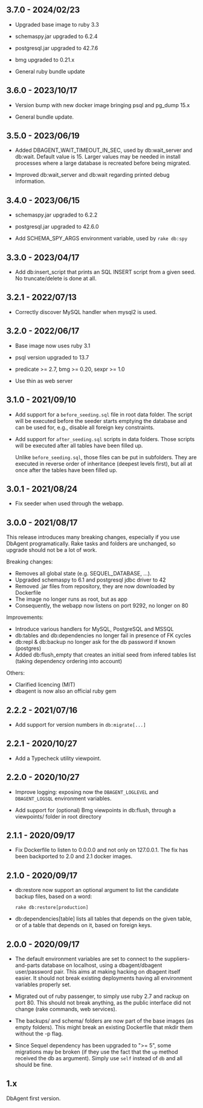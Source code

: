 ## 3.7.0 - 2024/02/23

* Upgraded base image to ruby 3.3

* schemaspy.jar upgraded to 6.2.4

* postgresql.jar upgraded to 42.7.6

* bmg upgraded to 0.21.x

* General ruby bundle update

## 3.6.0 - 2023/10/17

* Version bump with new docker image bringing psql and pg_dump 15.x

* General bundle update.

## 3.5.0 - 2023/06/19

* Added DBAGENT_WAIT_TIMEOUT_IN_SEC, used by db:wait_server and db:wait.
  Default value is 15. Larger values may be needed in install processes
  where a large database is recreated before being migrated.

* Improved db:wait_server and db:wait regarding printed debug information.

## 3.4.0 - 2023/06/15

* schemaspy.jar upgraded to 6.2.2

* postgresql.jar upgraded to 42.6.0

* Add SCHEMA_SPY_ARGS environment variable, used by `rake db:spy`

## 3.3.0 - 2023/04/17

* Add db:insert_script that prints an SQL INSERT script from a given seed.
  No truncate/delete is done at all.

## 3.2.1 - 2022/07/13

* Correctly discover MySQL handler when mysql2 is used.

## 3.2.0 - 2022/06/17

* Base image now uses ruby 3.1

* psql version upgraded to 13.7

* predicate >= 2.7, bmg >= 0.20, sexpr >= 1.0

* Use thin as web server
## 3.1.0 - 2021/09/10

* Add support for a `before_seeding.sql` file in root data folder. The script
  will be executed before the seeder starts emptying the database and can be
  used for, e.g., disable all foreign key constraints.

* Add support for `after_seeding.sql` scripts in data folders. Those scripts
  will be executed after all tables have been filled up.

  Unlike `before_seeding.sql`, those files can be put in subfolders. They are
  executed in reverse order of inheritance (deepest levels first), but all at
  once after the tables have been filled up.

## 3.0.1 - 2021/08/24

* Fix seeder when used through the webapp.
## 3.0.0 - 2021/08/17

This release introduces many breaking changes, especially if you use DbAgent
programatically. Rake tasks and folders are unchanged, so upgrade should not be
a lot of work.

Breaking changes:
* Removes all global state (e.g. SEQUEL_DATABASE, ...).
* Upgraded schemaspy to 6.1 and postgresql jdbc driver to 42
* Removed .jar files from repository, they are now downloaded by Dockerfile
* The image no longer runs as root, but as app
* Consequently, the webapp now listens on port 9292, no longer on 80

Improvements:
* Introduce various handlers for MySQL, PostgreSQL and MSSQL
* db:tables and db:dependencies no longer fail in presence of FK cycles
* db:repl & db:backup no longer ask for the db password if known (postgres)
* Added db:flush_empty that creates an initial seed from infered tables list
  (taking dependency ordering into account)

Others:
* Clarified licencing (MIT)
* dbagent is now also an official ruby gem

## 2.2.2 - 2021/07/16

* Add support for version numbers in `db:migrate[...]`

## 2.2.1 - 2020/10/27

* Add a Typecheck utility viewpoint.
## 2.2.0 - 2020/10/27

* Improve logging: exposing now the `DBAGENT_LOGLEVEL`
  and `DBAGENT_LOGSQL` environment variables.

* Add support for (optional) Bmg viewpoints in db:flush,
  through a viewpoints/ folder in root directory

## 2.1.1 - 2020/09/17

* Fix Dockerfile to listen to 0.0.0.0 and not only on
  127.0.0.1. The fix has been backported to 2.0 and 2.1
  docker images.

## 2.1.0 - 2020/09/17

* db:restore now support an optional argument to list the
  candidate backup files, based on a word:

      rake db:restore[production]

* db:dependencies[table] lists all tables that depends on
  the given table, or of a table that depends on it, based
  on foreign keys.

## 2.0.0 - 2020/09/17

* The default environment variables are set to connect to
  the suppliers-and-parts database on localhost, using a
  dbagent/dbagent user/password pair. This aims at making
  hacking on dbagent itself easier. It should not break
  existing deployments having all environment variables
  properly set.

* Migrated out of ruby passenger, to simply use ruby 2.7
  and rackup on port 80. This should not break anything, as
  the public interface did not change (rake commands, web
  services).

* The backups/ and schema/ folders are now part of the
  base images (as empty folders). This might break an
  existing Dockerfile that mkdir them without the -p flag.

* Since Sequel dependency has been upgraded to ">= 5", some
  migrations may be broken (if they use the fact that the `up`
  method received the db as argument). Simply use `self`
  instead of `db` and all should be fine.

## 1.x

DbAgent first version.
